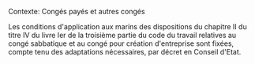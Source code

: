 Contexte: Congés payés et autres congés

Les conditions d'application aux marins des dispositions du chapitre II du titre IV du livre Ier de la troisième partie du code du travail relatives au congé sabbatique et au congé pour création d'entreprise sont fixées, compte tenu des adaptations nécessaires, par décret en Conseil d'Etat.